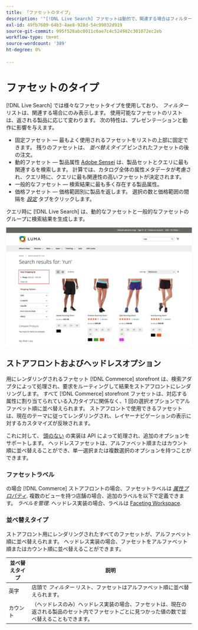 ```yaml
---
title: 「ファセットのタイプ」
description: '"[!DNL Live Search] ファセットは動的で、関連する場合はフィルターリストに表示されます。」'
exl-id: 49fb7609-64b3-4ae8-928d-54c99032d919
source-git-commit: 995f528abc0011c6ae7c4c524982c301072ec2eb
workflow-type: tm+mt
source-wordcount: '389'
ht-degree: 0%

---
```


# ファセットのタイプ

[!DNL Live Search] では様々なファセットタイプを使用しており、 *フィルター* リストは、関連する場合にのみ表示します。 使用可能なファセットのリストは、返される製品に応じて変わります。 次の特性は、プレゼンテーションと動作に影響を与えます。

* 固定ファセット — 最もよく使用されるファセットをリストの上部に固定できます。 残りのファセットは、 *並べ替えタイプ* ピンされたファセットの後の注文。
* 動的ファセット — 製品属性 [Adobe Sensei](https://www.adobe.com/sensei.html) は、製品セットとクエリに最も関連するを検索します。 計算では、カタログ全体の属性メタデータが考慮され、クエリ時に、クエリに最も関連性の高いファセットが決定されます。
* 一般的なファセット — 検索結果に最も多く存在する製品属性。
* 価格ファセット — 価格範囲別に製品を返します。 選択の数と価格範囲の間隔を [*設定*](settings.md) タブをクリックします。

クエリ時に [!DNL Live Search] は、動的なファセットと一般的なファセットのグループに検索結果を生成します。

![ファセット — 価格](assets/storefront-search-results-run-price.png)

## ストアフロントおよびヘッドレスオプション

用にレンダリングされるファセット [!DNL Commerce] storefront は、検索アダプタによって処理され、要求をルーティングして結果をストアフロントにレンダリングします。 すべて [!DNL Commerce] storefront ファセットは、対応する属性に割り当てられている入力タイプに関係なく、1 回の選択オプションでアルファベット順に並べ替えられます。 ストアフロントで使用できるファセットは、現在のテーマに従ってレンダリングされ、レイヤーナビゲーションの表示に対するカスタマイズが反映されます。

これに対して、 [頭のない](https://developer.adobe.com/commerce/php/architecture/technical-vision/web-api/) の実装は API によって処理され、追加のオプションをサポートします。 ヘッドレスファセットは、アルファベット順またはカウント順に並べ替えることができ、単一選択または複数選択のオプションを持つことができます。

### ファセットラベル

の場合 [!DNL Commerce] ストアフロントの場合、ファセットラベルは [*属性プロパティ*](https://experienceleague.adobe.com/docs/commerce-admin/catalog/product-attributes/create/attribute-product-create.html). 複数のビューを持つ店舗の場合、追加のラベルを以下で定義できます。 *ラベルを管理*. ヘッドレス実装の場合、ラベルは [Faceting Workspace](faceting-workspace.md).

### 並べ替えタイプ

ストアフロント用にレンダリングされたすべてのファセットが、アルファベット順に並べ替えられます。 ヘッドレス実装の場合、ファセットをアルファベット順またはカウント順に並べ替えることができます。

| 並べ替えタイプ | 説明 |
|--- |--- |
| 英字 | 店頭で *フィルター* リスト、ファセットはアルファベット順に並べ替えられます。 |
| カウント | （ヘッドレスのみ）ヘッドレス実装の場合、ファセットは、現在の返される製品のセット内でファセットごとに見つかった値の数で並べ替えることもできます。 |
